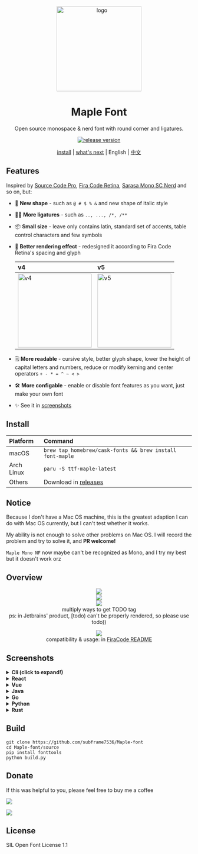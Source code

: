<br>

<p align="center">
  <img src="./img/head.svg" height="230" alt="logo">
</p>

<h1 align="center"> Maple Font </h1>

<p align="center">
Open source monospace & nerd font with round corner and ligatures.
</p>

<p align="center">
  <a href="https://github.com/subframe7536/Maple-font/releases">
    <img src="https://img.shields.io/github/v/release/subframe7536/Maple-font?display_name=tag" alt="release version">
  </a>
</p>

<p align="center">
  <a href="#install">install</a> |
  <a href="https://github.com/users/subframe7536/projects/1">what's next</a> |
  English |
  <a href="./README_CN.md">中文</a>
</p>



## Features

Inspired by [Source Code Pro](https://github.com/adobe-fonts/source-code-pro), [Fira Code Retina](https://github.com/tonsky/FiraCode), [Sarasa Mono SC Nerd](https://github.com/laishulu/Sarasa-Mono-SC-Nerd) and so on, but:

- 🎨 **New shape** - such as `@ # $ % &` and new shape of italic style
- 🤙🏻 **More ligatures** - such as `.., ..., /*, /**`
- 📦 **Small size** - leave only contains latin, standard set of accents, table control characters and few symbols
- 🦾 **Better rendering effect** - redesigned it according to Fira Code Retina's spacing and glyph

  | v4                                                     | v5                                                      |
  | :----------------------------------------------------- | :------------------------------------------------------ |
  | <img src="./img/sizechange.gif" height="200" alt="v4"> | <img src="./img/sizechange1.gif" height="200" alt="v5"> |

- 🗒 **More readable** - cursive style, better glyph shape, lower the height of capital letters and numbers, reduce or modify kerning and center operators `+ - * = ^ ~ < >`
- 🛠️ **More configable** - enable or disable font features as you want, just make your own font
- ✨ See it in [screenshots](#screenshots)



## Install


| Platform   | Command                                                                     |
| :--------- | :-------------------------------------------------------------------------- |
| macOS      | `brew tap homebrew/cask-fonts && brew install font-maple`                   |
| Arch Linux | `paru -S ttf-maple-latest`                                                  |
| Others     | Download in [releases](https://github.com/subframe7536/Maple-font/releases) |





## Notice


Because I don't have a Mac OS machine, this is the greatest adaption I can do with Mac OS currently, but I can't test whether it works.

My ability is not enough to solve other problems on Mac OS. I will record the problem and try to solve it, and **PR welcome!**

`Maple Mono NF` now maybe can't be recognized as Mono, and I try my best but it doesn't work orz


## Overview

<p align="center">
<img src="./img/base.png" /><br>
<img src="./img/ligature.png" /><br>
<img src="./img/ligature.gif"/><br>
multiply ways to get TODO tag<br>
ps: in Jetbrains' product, [todo) can't be properly rendered, so please use todo))<br>
</p>
<p align="center">
<img src="./img/option.png"/><br>
compatibility & usage: in <a href="https://github.com/tonsky/FiraCode#editor-compatibility-list" target="_blank">FiraCode README</a>
</p>

## Screenshots

<details>
<summary><b>Cli (click to expand!)</b></summary>

![](img/code_sample/cli.webp)

</details>



<details>
<summary><b>React</b></summary>

![](img/code_sample/react.webp)

</details>



<details>
<summary><b>Vue</b></summary>

![](img/code_sample/vue.webp)

</details>


<details>
<summary><b>Java</b></summary>

![](img/code_sample/java.webp)

</details>


<details>
<summary><b>Go</b></summary>

![](img/code_sample/go.webp)

</details>


<details>
<summary><b>Python</b></summary>

![](img/code_sample/python.webp)

</details>


<details>
<summary><b>Rust</b></summary>

![](img/code_sample/rust.webp)


</details>


## Build

```
git clone https://github.com/subframe7536/Maple-font
cd Maple-font/source
pip install fonttools
python build.py
```

## Donate

If this was helpful to you, please feel free to buy me a coffee

<a href="https://www.buymeacoffee.com/subframe753"><img src="https://img.buymeacoffee.com/button-api/?text=Buy me a coffee&emoji=&slug=subframe753&button_colour=5F7FFF&font_colour=ffffff&font_family=Lato&outline_colour=000000&coffee_colour=FFDD00" /></a>

![](img/donate.webp)

## License

SIL Open Font License 1.1
